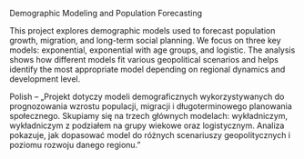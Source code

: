 Demographic Modeling and Population Forecasting

This project explores demographic models used to forecast population growth, migration, and long-term social planning. We focus on three key models: exponential, exponential with age groups, and logistic. The analysis shows how different models fit various geopolitical scenarios and helps identify the most appropriate model depending on regional dynamics and development level.

Polish – „Projekt dotyczy modeli demograficznych wykorzystywanych do prognozowania wzrostu populacji, migracji i długoterminowego planowania społecznego. Skupiamy się na trzech głównych modelach: wykładniczym, wykładniczym z podziałem na grupy wiekowe oraz logistycznym. Analiza pokazuje, jak dopasować model do różnych scenariuszy geopolitycznych i poziomu rozwoju danego regionu.”
